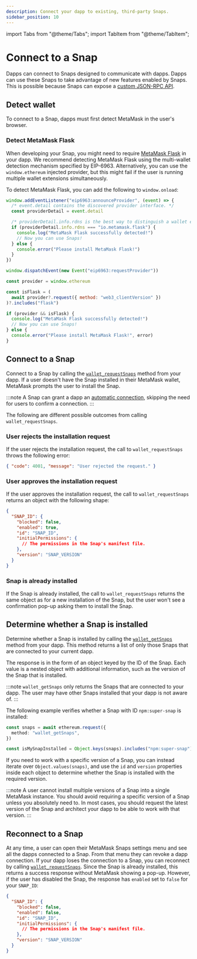 ```yaml
---
description: Connect your dapp to existing, third-party Snaps.
sidebar_position: 10
---
```


import Tabs from "@theme/Tabs";
import TabItem from "@theme/TabItem";

# Connect to a Snap

Dapps can connect to Snaps designed to communicate with dapps.
Dapps can use these Snaps to take advantage of new features enabled by Snaps.
This is possible because Snaps can expose a [custom JSON-RPC API](../learn/about-snaps/apis.md#custom-json-rpc-apis).

## Detect wallet

To connect to a Snap, dapps must first detect MetaMask in the user's browser.

### Detect MetaMask Flask

When developing your Snap, you might need to require
[MetaMask Flask](../get-started/install-flask.md) in your dapp.
We recommend detecting MetaMask Flask using the
multi-wallet detection mechanism specified by EIP-6963.
Alternatively, you can use the `window.ethereum` injected provider, but this might fail if the user
is running multiple wallet extensions simultaneously.

To detect MetaMask Flask, you can add the following to `window.onload`:

<Tabs>
<TabItem value="EIP-6963 example">

```js title="index.js"
window.addEventListener("eip6963:announceProvider", (event) => {
  /* event.detail contains the discovered provider interface. */
  const providerDetail = event.detail

  /* providerDetail.info.rdns is the best way to distinguish a wallet extension. */
  if (providerDetail.info.rdns === "io.metamask.flask") {
    console.log("MetaMask Flask successfully detected!")
    // Now you can use Snaps!
  } else {
    console.error("Please install MetaMask Flask!")
  }
})

window.dispatchEvent(new Event("eip6963:requestProvider"))
```

</TabItem>
<TabItem value="Injected provider example">

```js title="index.js"
const provider = window.ethereum

const isFlask = (
  await provider?.request({ method: "web3_clientVersion" })
)?.includes("flask")

if (provider && isFlask) {
  console.log("MetaMask Flask successfully detected!")
  // Now you can use Snaps!
} else {
  console.error("Please install MetaMask Flask!", error)
}
```

</TabItem>
</Tabs>

## Connect to a Snap

Connect to a Snap by calling the [`wallet_requestSnaps`](../reference/wallet-api-for-snaps.md#wallet_requestsnaps)
method from your dapp.
If a user doesn't have the Snap installed in their MetaMask wallet, MetaMask prompts the user to
install the Snap.

:::note
A Snap can grant a dapp an [automatic connection](../how-to/allow-automatic-connections.md),
skipping the need for users to confirm a connection.
:::

The following are different possible outcomes from calling `wallet_requestSnaps`.

### User rejects the installation request

If the user rejects the installation request, the call to `wallet_requestSnaps` throws the following error:

```json
{ "code": 4001, "message": "User rejected the request." }
```

### User approves the installation request

If the user approves the installation request, the call to `wallet_requestSnaps` returns an object
with the following shape:

```json
{
  "SNAP_ID": {
    "blocked": false,
    "enabled": true,
    "id": "SNAP_ID",
    "initialPermissions": {
      // The permissions in the Snap's manifest file.
    },
    "version": "SNAP_VERSION"
  }
}
```

### Snap is already installed

If the Snap is already installed, the call to `wallet_requestSnaps` returns the same object as for a
new installation of the Snap, but the user won't see a confirmation pop-up asking them to install the Snap.

## Determine whether a Snap is installed

Determine whether a Snap is installed by calling the
[`wallet_getSnaps`](../reference/wallet-api-for-snaps.md#wallet_getsnaps) method from your dapp.
This method returns a list of only those Snaps that are connected to your current dapp.

The response is in the form of an object keyed by the ID of the Snap.
Each value is a nested object with additional information, such as the version of the Snap that is installed.

:::note
`wallet_getSnaps` only returns the Snaps that are connected to your dapp.
The user may have other Snaps installed that your dapp is not aware of.
:::

The following example verifies whether a Snap with ID `npm:super-snap` is installed:

```ts title="index.ts"
const snaps = await ethereum.request({
  method: "wallet_getSnaps",
})

const isMySnapInstalled = Object.keys(snaps).includes("npm:super-snap")
```

If you need to work with a specific version of a Snap, you can instead iterate over
`Object.values(snaps)`, and use the `id` and `version` properties inside each object to determine
whether the Snap is installed with the required version.

:::note
A user cannot install multiple versions of a Snap into a single MetaMask instance.
You should avoid requiring a specific version of a Snap unless you absolutely need to.
In most cases, you should request the latest version of the Snap and architect your dapp to be able
to work with that version.
:::

## Reconnect to a Snap

At any time, a user can open their MetaMask Snaps settings menu and see all the dapps connected to a Snap.
From that menu they can revoke a dapp connection.
If your dapp loses the connection to a Snap, you can reconnect by calling
[`wallet_requestSnaps`](../reference/wallet-api-for-snaps.md#wallet_requestsnaps).
Since the Snap is already installed, this returns a success response without MetaMask showing a pop-up.
However, if the user has disabled the Snap, the response has `enabled` set to `false` for your `SNAP_ID`:

```json
{
  "SNAP_ID": {
    "blocked": false,
    "enabled": false,
    "id": "SNAP_ID",
    "initialPermissions": {
      // The permissions in the Snap's manifest file.
    },
    "version": "SNAP_VERSION"
  }
}
```
